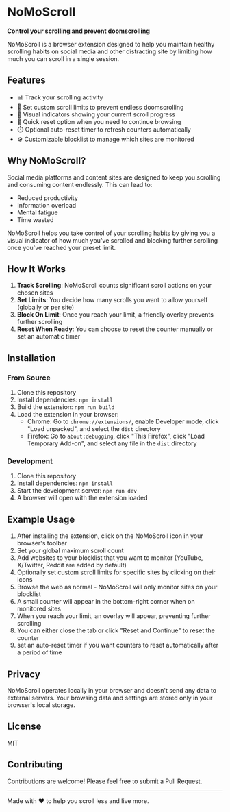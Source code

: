# NoMoScroll

**Control your scrolling and prevent doomscrolling**

NoMoScroll is a browser extension designed to help you maintain healthy scrolling habits on social media and other distracting site by limiting how much you can scroll in a single session.

## Features

- 📊 Track your scrolling activity 
- 🛑 Set custom scroll limits to prevent endless doomscrolling
- 📱 Visual indicators showing your current scroll progress
- 🔄 Quick reset option when you need to continue browsing
- ⏱️ Optional auto-reset timer to refresh counters automatically
- ⚙️ Customizable blocklist to manage which sites are monitored

## Why NoMoScroll?

Social media platforms and content sites are designed to keep you scrolling and consuming content endlessly. This can lead to:
- Reduced productivity
- Information overload
- Mental fatigue
- Time wasted

NoMoScroll helps you take control of your scrolling habits by giving you a visual indicator of how much you've scrolled and blocking further scrolling once you've reached your preset limit.

## How It Works

1. **Track Scrolling**: NoMoScroll counts significant scroll actions on your chosen sites
2. **Set Limits**: You decide how many scrolls you want to allow yourself (globally or per site)
3. **Block On Limit**: Once you reach your limit, a friendly overlay prevents further scrolling
4. **Reset When Ready**: You can choose to reset the counter manually or set an automatic timer

## Installation

### From Source

1. Clone this repository
2. Install dependencies: `npm install`
3. Build the extension: `npm run build`
4. Load the extension in your browser:
   - Chrome: Go to `chrome://extensions/`, enable Developer mode, click "Load unpacked", and select the `dist` directory
   - Firefox: Go to `about:debugging`, click "This Firefox", click "Load Temporary Add-on", and select any file in the `dist` directory

### Development

1. Clone this repository
2. Install dependencies: `npm install`
3. Start the development server: `npm run dev`
4. A browser will open with the extension loaded

## Example Usage

1. After installing the extension, click on the NoMoScroll icon in your browser's toolbar
2. Set your global maximum scroll count
3. Add websites to your blocklist that you want to monitor (YouTube, X/Twitter, Reddit are added by default)
4. Optionally set custom scroll limits for specific sites by clicking on their icons
5. Browse the web as normal - NoMoScroll will only monitor sites on your blocklist
6. A small counter will appear in the bottom-right corner when on monitored sites
7. When you reach your limit, an overlay will appear, preventing further scrolling
8. You can either close the tab or click "Reset and Continue" to reset the counter
9.  set an auto-reset timer if you want counters to reset automatically after a period of time

## Privacy

NoMoScroll operates locally in your browser and doesn't send any data to external servers. Your browsing data and settings are stored only in your browser's local storage.

## License

MIT

## Contributing

Contributions are welcome! Please feel free to submit a Pull Request.

---

Made with ❤️ to help you scroll less and live more.
